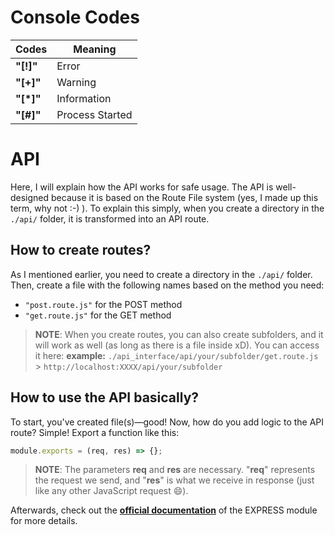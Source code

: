 # Console Codes

| Codes     | Meaning         |
| --------- | --------------- |
| **"[!]"** | Error           |
| **"[+]"** | Warning         |
| **"[*]"** | Information     |
| **"[#]"** | Process Started |

# API

Here, I will explain how the API works for safe usage. The API is well-designed because it is based on the Route File system (yes, I made up this term, why not :-) ). To explain this simply, when you create a directory in the `./api/` folder, it is transformed into an API route.

## How to create routes?

As I mentioned earlier, you need to create a directory in the `./api/` folder. Then, create a file with the following names based on the method you need:

-   `"post.route.js"` for the POST method
-   `"get.route.js"` for the GET method

> **NOTE**: When you create routes, you can also create subfolders, and it will work as well (as long as there is a file inside xD). You can access it here: **example:** `./api_interface/api/your/subfolder/get.route.js` > `http://localhost:XXXX/api/your/subfolder`

## How to use the API basically?

To start, you've created file(s)—good! Now, how do you add logic to the API route? Simple! Export a function like this:

```javascript
module.exports = (req, res) => {};
```

> **NOTE**: The parameters **req** and **res** are necessary. "**req**" represents the request we send, and "**res**" is what we receive in response (just like any other JavaScript request 😄).

Afterwards, check out the **[official documentation](https://expressjs.com/fr/)** of the EXPRESS module for more details.
